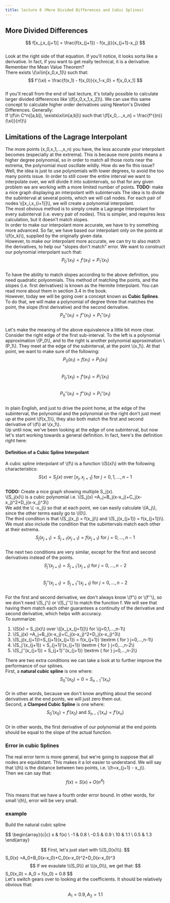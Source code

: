 ```yaml
---
title: lecture 8 (More Divided Differences and Cubic Splines)
---
```


## More Divided Differences
$$
f[x_j,x_{j+1}] = \frac{f(x_{j+1}) - f(x_j)}{x_{j+1}-x_j}
$$  
Look at the right side of that equation. If you'll notice, it looks sorta like a derivative. In fact, if you want to get really technical, it is a derivative.  
Remember the Mean Value Theorem?  
There exists \\(\xi\in[x_0,x_1]\\) such that:  
$$
f'(\xi) =  \frac{f(x_1) - f(x_0)}{x_1-x_0} = f[x_0,x_1]
$$  
If you'll recall from the end of last lecture, it's totally possible to calculate larger divided differences like \\(f[x_0,x_1,x_2]\\). We can use this same concept to calculate higher order derivatives using Newton's Divided Differences. Generally:  
If \\(f\in C^n([a,b]), \exists\xi\in[a,b]\\) such that \\(f[x_0,...,x_n] = \frac{f^{(n)}(\xi)}{n!}\\)

## Limitations of the Lagrage Interpolant
The more points (x_0,x_1,...,x_n) you have, the less accurate your interpolant becomes (especially at the extrema). This is because more points means a higher degree polynomial, so in order to match all those roots near the extrema, the polynomial must oscillate wildly.
How do we fix this issue?  
Well, the idea is just to use polynomials with lower degrees, to avoid the too many points issue. In order to still cover the entire interval we want to interpolate over, we will divide it into subintervals, so that for any given problem we are working with a more limited number of points.
**TODO:** make a nice graph displaying an interpolant with subintervals
The idea is to divide the subinterval at several points, which we will call nodes. For each pair of nodes \\([x_i,x_{i+1}]\\), we will create a polynomial interpolant.  
The most obvious method is to simply create a Lagrange Interpolant for every subinterval (i.e. every pair of nodes). This is simpler, and requires less calculation, but it doesn't match slopes.  
In order to make our interpolant more accurate, we have to try something more advanced. So far, we have based our interpolant only on the points at \\(f(x_k)\\), supplied by the originally given data.  
However, to make our interpolant more accurate, we can try to also match the derivatives, to help our "slopes don't match" error. We want to construct our polynomial interpolant such that:  
$$
P_0'(x_1) = f'(x_1) = P_1'(x_1)
$$  
To have the ability to match slopes according to the above definition, you need quadratic polyonmials. This method of matching the points, and the slopes (i.e. first derivatives) is known as the Hermite Interpolant. You can read more about them in section 3.4 in the book.  
However, today we will be going over a concept known as **Cubic Splines**. To do that, we will make a polynomial of degree three that matches the point, the slope (first derivative) and the second derivative.  
$$
P_0''(x_1) = f''(x_1) = P_1''(x_1)
$$  
Let's make the meaning of the above equivalence a little bit more clear. Consider the right edge of the first sub-interval. To the left is a polynomial approximation \\(P_0\\), and to the right is another polynomial approximation \\(P_1\\). They meet at the edge of the subinterval, at the point \\(x_1\\). At that point, we want to make sure of the following:  
$$
P_0(x_1) = f(x_1) = P_1(x_1)
$$  
$$
P_0'(x_1) = f'(x_1) = P_1'(x_1)
$$  
$$
P_0''(x_1) = f''(x_1) = P_1''(x_1)
$$  
In plain English, and just to drive the point home, at the edge of the subinterval, the polynomial and the polynomial on the right don't just meet up at the point \\(f(x_1)\\), they also both match the first and second derivative of \\(f\\) at \\(x_1\\).  
Up until now, we've been looking at the edge of one subinterval, but now let's start working towards a general definition. In fact, here's the definition right here:  
#### Definition of a Cubic Spline Interpolant
A cubic spline interpolant of \\(f\\) is a function \\(S(x)\\) with the following characteristics:  
$$
S(x) = S_j(x) \textrm{ over } [x_j,x_{j=1}] \textrm{ for } j=0,1,...,n-1
$$  
**TODO:** Create a nice graph showing multiple S_j(x).  
\\(S_j(x)\\) is a cubic polynomial i.e. \\(S_j(x) =A_j+B_j(x-x_j)+C_j(x-x_j)^2+D_j(x-x_j)^3\\)  
We add the \\( -x_j\\) so that at each point, we can easily calculate \\(A_j\\), since the other terms easily go to \\(0\\).  
The third condition is that \\(S_j(x_j) = f(x_j)\\) and \\(S_j(x_{j+1}) = f(x_{j+1})\\). We must also include the condition that the subintervals match each other at their extrema.  
$$
S_j(x_{j+1})=S_{j+1}(x_{j+1}) = f(x_{j+1}) \textrm { for } j=0,...,n-1
$$  
The next two conditions are very similar, except for the first and second derivatives instead of the points.  
$$
S_j'(x_{j+1}) = S_{j+1}'(x_{j+1}) \textrm { for } j=0,...,n-2
$$  
$$
S_j''(x_{j+1}) = S_{j+1}''(x_{j+1}) \textrm { for } j=0,...,n-2
$$  
For the first and second derivative, we don't always know \\(f'\\) or \\(f''\\), so we don't need \\(S_j'\\) or \\(S_j''\\) to match the function f. We will see that having them match each other guarantees a continuity of the derivative and second derivative, which helps with accuracy.  
To summarize:  

1. \\(S(x) = S_j(x)\\) over \\([x_j,x_{j=1}]\\) for \\(j=0,1,...,n-1\\)
2. \\(S_j(x) =A_j+B_j(x-x_j)+C_j(x-x_j)^2+D_j(x-x_j)^3\\)
3. \\(S_j(x_{j+1})=S_{j+1}(x_{j+1}) = f(x_{j+1}) \textrm { for } j=0,...,n-1\\)
4. \\(S_j'(x_{j+1}) = S_{j+1}'(x_{j+1}) \textrm { for } j=0,...,n-2\\)
5. \\(S_j''(x_{j+1}) = S_{j+1}''(x_{j+1}) \textrm { for } j=0,...,n-2\\)

There are two extra conditions we can take a look at to further improve the performance of our splines.  
First, a **natural cubic spline** is one where:  
$$
S_0''(x_0) = 0 = S_{n-1}''(x_n)
$$  
Or in other words, because we don't know anything about the second derivatives at the end points, we will just zero them out.  
Second, a **Clamped Cubic Spline** is one where:  
$$
S_0'(x_0) = f'(x_0) \textrm{ and } S_{n-1}'(x_n) = f'(x_n)
$$  
Or in other words, the first derivative of our polynomial at the end points should be equal to the slope of the actual function.

### Error in cubic Splines
The real error term is more general, but we're going to suppose that all nodes are equidistant. This makes it a lot easier to understand. We will say that \\(h\\) is the distance between two points, i.e. \\(h=x_{j+1} - x_j\\).  
Then we can say that:  
$$
f(x) = S(x) + O(n^4)
$$  
This means that we have a fourth order error bound. In other words, for small \\(h\\), error will be very small.
### example
Build the natural cubic spline  

$$
\begin{array}{c|c}
x & f(x) \\
-1 & 0.8 \\
-0.5 & 0.9 \\
10 & 1.1 \\
0.5 & 1.3
\end{array}

$$  
First, let's just start with \\(S_0(x)\\).  
$$
S_0(x) =A_0+B_0(x-x_0)+C_0(x-x_0)^2+D_0(x-x_0)^3
$$  
If we evaulate \\(S_0\\) at \\(x_0\\), we get that:  
$$
S_0(x_0) = A_0 = f(x_0) = 0.8
$$  
Let's switch gears over to looking at the coefficients. It should be relatively obvious that:  

$$
A_1 = 0.9, A_2 = 1.1
$$
